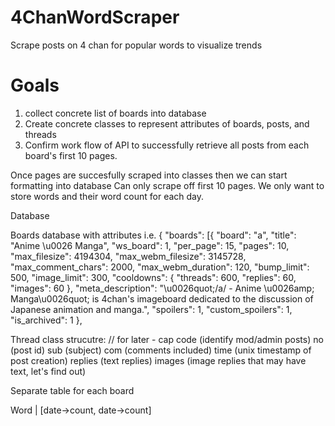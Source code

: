 # 4ChanWordScraper
Scrape posts on 4 chan for popular words to visualize trends


# Goals
1. collect concrete list of boards into database
2. Create concrete classes to represent attributes of boards, posts, and threads
3. Confirm work flow of API to successfully retrieve all posts from each board's first 10 pages.

Once pages are succesfully scraped into classes then we can start formatting into database
Can only scrape off first 10 pages. 
We only want to store words and their word count for each day.


Database

Boards database with attributes
i.e. {
	"boards": [{
		"board": "a",
		"title": "Anime \u0026 Manga",
		"ws_board": 1,
		"per_page": 15,
		"pages": 10,
		"max_filesize": 4194304,
		"max_webm_filesize": 3145728,
		"max_comment_chars": 2000,
		"max_webm_duration": 120,
		"bump_limit": 500,
		"image_limit": 300,
		"cooldowns": {
			"threads": 600,
			"replies": 60,
			"images": 60
		},
		"meta_description": "\u0026quot;\/a\/ - Anime \u0026amp; Manga\u0026quot; is 4chan's imageboard dedicated to the discussion of Japanese animation and manga.",
		"spoilers": 1,
		"custom_spoilers": 1,
		"is_archived": 1
	},

Thread class strucutre:
// for later  - cap code (identify mod/admin posts)
no (post id)
sub (subject)
com (comments included)
time (unix timestamp of post creation)
replies (text replies)
images (image replies that may have text, let's find out)



Separate table for each board

Word | [date->count, date->count]
